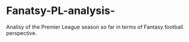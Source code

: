 # Fanatsy-PL-analysis-
Analisy of the Premier League season so far in terms of Fantasy football perspective.
